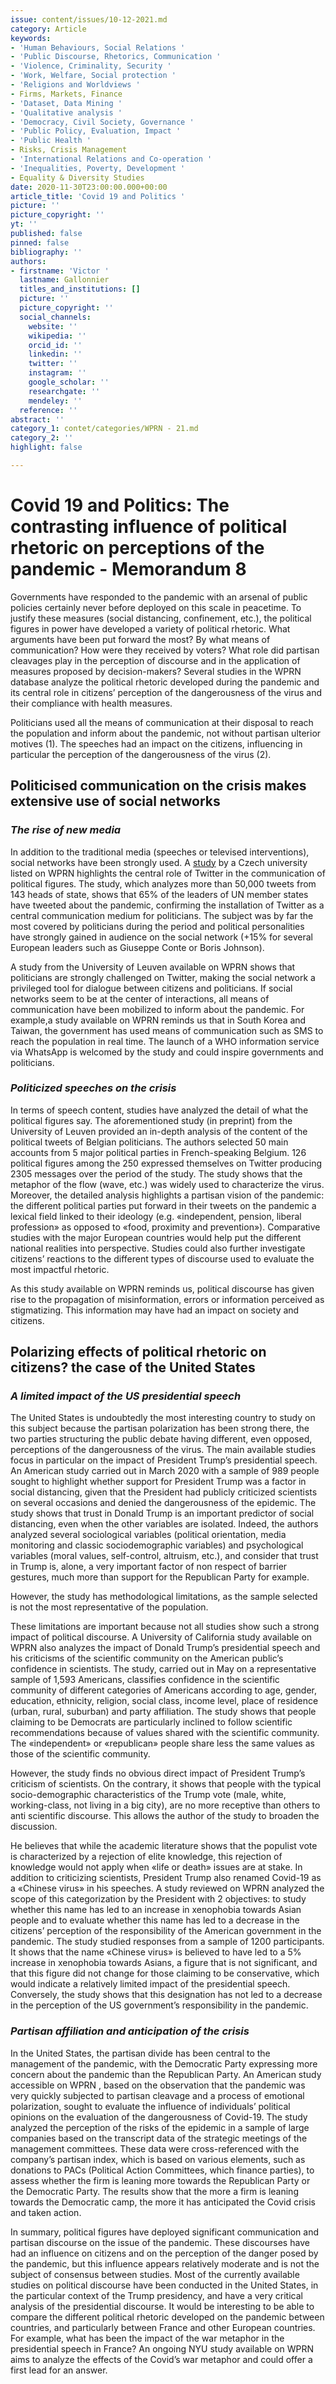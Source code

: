```yaml
---
issue: content/issues/10-12-2021.md
category: Article
keywords:
- 'Human Behaviours, Social Relations '
- 'Public Discourse, Rhetorics, Communication '
- 'Violence, Criminality, Security '
- 'Work, Welfare, Social protection '
- 'Religions and Worldviews '
- Firms, Markets, Finance
- 'Dataset, Data Mining '
- 'Qualitative analysis '
- 'Democracy, Civil Society, Governance '
- 'Public Policy, Evaluation, Impact '
- 'Public Health '
- Risks, Crisis Management
- 'International Relations and Co-operation '
- 'Inequalities, Poverty, Development '
- Equality & Diversity Studies
date: 2020-11-30T23:00:00.000+00:00
article_title: 'Covid 19 and Politics '
picture: ''
picture_copyright: ''
yt: ''
published: false
pinned: false
bibliography: ''
authors:
- firstname: 'Victor '
  lastname: Gallonnier
  titles_and_institutions: []
  picture: ''
  picture_copyright: ''
  social_channels:
    website: ''
    wikipedia: ''
    orcid_id: ''
    linkedin: ''
    twitter: ''
    instagram: ''
    google_scholar: ''
    researchgate: ''
    mendeley: ''
  reference: ''
abstract: ''
category_1: contet/categories/WPRN - 21.md
category_2: ''
highlight: false

---
```

# Covid 19 and Politics: The contrasting influence of political rhetoric on perceptions of the pandemic - Memorandum 8

Governments have responded to the pandemic with an arsenal of public policies certainly never before deployed on this scale in peacetime. To justify these measures (social distancing, confinement, etc.), the political figures in power have developed a variety of political rhetoric. What arguments have been put forward the most? By what means of communication? How were they received by voters? What role did partisan cleavages play in the perception of discourse and in the application of measures proposed by decision-makers? Several studies in the WPRN database analyze the political rhetoric developed during the pandemic and its central role in citizens’ perception of the dangerousness of the virus and their compliance with health measures.

Politicians used all the means of communication at their disposal to reach the population and inform about the pandemic, not without partisan ulterior motives (1). The speeches had an impact on the citizens, influencing in particular the perception of the dangerousness of the virus (2).

## Politicised communication on the crisis makes extensive use of social networks

### _The rise of new media_

In addition to the traditional media (speeches or televised interventions), social networks have been strongly used. A [study](https://wprn.org/item/456552 "WPRN/456552") by a Czech university listed on WPRN highlights the central role of Twitter in the communication of political figures. The study, which analyzes more than 50,000 tweets from 143 heads of state, shows that 65% of the leaders of UN member states have tweeted about the pandemic, confirming the installation of Twitter as a central communication medium for politicians. The subject was by far the most covered by politicians during the period and political personalities have strongly gained in audience on the social network (+15% for several European leaders such as Giuseppe Conte or Boris Johnson).

A study from the University of Leuven available on WPRN shows that politicians are strongly challenged on Twitter, making the social network a privileged tool for dialogue between citizens and politicians. If social networks seem to be at the center of interactions, all means of communication have been mobilized to inform about the pandemic. For example,a study available on WPRN reminds us that in South Korea and Taiwan, the government has used means of communication such as SMS to reach the population in real time. The launch of a WHO information service via WhatsApp is welcomed by the study and could inspire governments and politicians.

### _Politicized speeches on the crisis_

In terms of speech content, studies have analyzed the detail of what the political figures say. The aforementioned study (in preprint) from the University of Leuven provided an in-depth analysis of the content of the political tweets of Belgian politicians. The authors selected 50 main accounts from 5 major political parties in French-speaking Belgium. 126 political figures among the 250 expressed themselves on Twitter producing 2305 messages over the period of the study. The study shows that the metaphor of the flow (wave, etc.) was widely used to characterize the virus. Moreover, the detailed analysis highlights a partisan vision of the pandemic: the different political parties put forward in their tweets on the pandemic a lexical field linked to their ideology (e.g. «independent, pension, liberal profession» as opposed to «food, proximity and prevention»). Comparative studies with the major European countries would help put the different national realities into perspective. Studies could also further investigate citizens’ reactions to the different types of discourse used to evaluate the most impactful rhetoric.

As this study available on WPRN reminds us, political discourse has given rise to the propagation of misinformation, errors or information perceived as stigmatizing. This information may have had an impact on society and citizens.

## Polarizing effects of political rhetoric on citizens? the case of the United States

### _A limited impact of the US presidential speech_

The United States is undoubtedly the most interesting country to study on this subject because the partisan polarization has been strong there, the two parties structuring the public debate having different, even opposed, perceptions of the dangerousness of the virus. The main available studies focus in particular on the impact of President Trump’s presidential speech. An American study carried out in March 2020 with a sample of 989 people sought to highlight whether support for President Trump was a factor in social distancing, given that the President had publicly criticized scientists on several occasions and denied the dangerousness of the epidemic. The study shows that trust in Donald Trump is an important predictor of social distancing, even when the other variables are isolated. Indeed, the authors analyzed several sociological variables (political orientation, media monitoring and classic sociodemographic variables) and psychological variables (moral values, self-control, altruism, etc.), and consider that trust in Trump is, alone, a very important factor of non respect of barrier gestures, much more than support for the Republican Party for example.

However, the study has methodological limitations, as the sample selected is not the most representative of the population.

These limitations are important because not all studies show such a strong impact of political discourse. A University of California study available on WPRN also analyzes the impact of Donald Trump’s presidential speech and his criticisms of the scientific community on the American public’s confidence in scientists. The study, carried out in May on a representative sample of 1,593 Americans, classifies confidence in the scientific community of different categories of Americans according to age, gender, education, ethnicity, religion, social class, income level, place of residence (urban, rural, suburban) and party affiliation. The study shows that people claiming to be Democrats are particularly inclined to follow scientific recommendations because of values shared with the scientific community. The «independent» or «republican» people share less the same values as those of the scientific community.

However, the study finds no obvious direct impact of President Trump’s criticism of scientists. On the contrary, it shows that people with the typical socio-demographic characteristics of the Trump vote (male, white, working-class, not living in a big city), are no more receptive than others to anti scientific discourse. This allows the author of the study to broaden the discussion.

He believes that while the academic literature shows that the populist vote is characterized by a rejection of elite knowledge, this rejection of knowledge would not apply when «life or death» issues are at stake. In addition to criticizing scientists, President Trump also renamed Covid-19 as a «Chinese virus» in his speeches. A study reviewed on WPRN analyzed the scope of this categorization by the President with 2 objectives: to study whether this name has led to an increase in xenophobia towards Asian people and to evaluate whether this name has led to a decrease in the citizens’ perception of the responsibility of the American government in the pandemic. The study studied responses from a sample of 1200 participants. It shows that the name «Chinese virus» is believed to have led to a 5% increase in xenophobia towards Asians, a figure that is not significant, and that this figure did not change for those claiming to be conservative, which would indicate a relatively limited impact of the presidential speech. Conversely, the study shows that this designation has not led to a decrease in the perception of the US government’s responsibility in the pandemic.

### _Partisan affiliation and anticipation of the crisis_

In the United States, the partisan divide has been central to the management of the pandemic, with the Democratic Party expressing more concern about the pandemic than the Republican Party. An American study accessible on WPRN , based on the observation that the pandemic was very quickly subjected to partisan cleavage and a process of emotional polarization, sought to evaluate the influence of individuals’ political opinions on the evaluation of the dangerousness of Covid-19. The study analyzed the perception of the risks of the epidemic in a sample of large companies based on the transcript data of the strategic meetings of the management committees. These data were cross-referenced with the company’s partisan index, which is based on various elements, such as donations to PACs (Political Action Committees, which finance parties), to assess whether the firm is leaning more towards the Republican Party or the Democratic Party. The results show that the more a firm is leaning towards the Democratic camp, the more it has anticipated the Covid crisis and taken action.

In summary, political figures have deployed significant communication and partisan discourse on the issue of the pandemic. These discourses have had an influence on citizens and on the perception of the danger posed by the pandemic, but this influence appears relatively moderate and is not the subject of consensus between studies. Most of the currently available studies on political discourse have been conducted in the United States, in the particular context of the Trump presidency, and have a very critical analysis of the presidential discourse. It would be interesting to be able to compare the different political rhetoric developed on the pandemic between countries, and particularly between France and other European countries. For example, what has been the impact of the war metaphor in the presidential speech in France? An ongoing NYU study available on WPRN aims to analyze the effects of the Covid’s war metaphor and could offer a first lead for an answer.